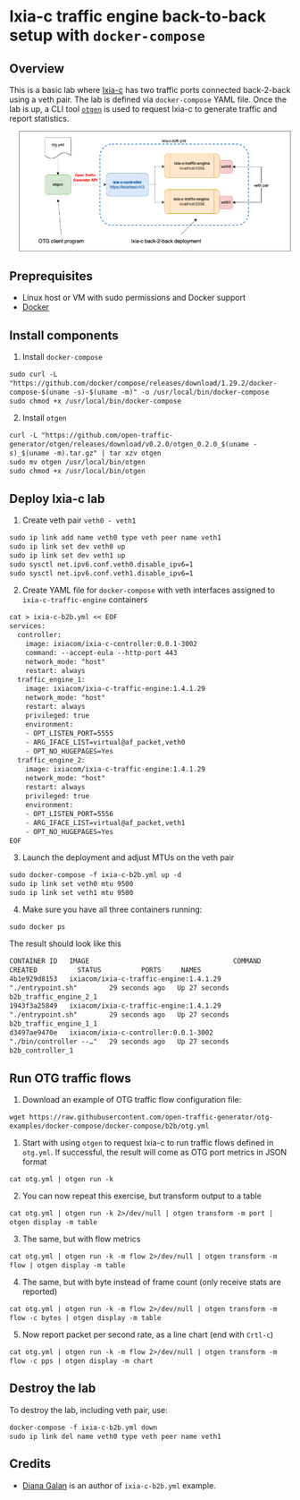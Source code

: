 # Ixia-c traffic engine back-to-back setup with `docker-compose`

## Overview
This is a basic lab where [Ixia-c](https://github.com/open-traffic-generator/ixia-c) has two traffic ports connected back-2-back using a veth pair. The lab is defined via `docker-compose` YAML file. Once the lab is up, a CLI tool [`otgen`](https://github.com/open-traffic-generator/otgen) is used to request Ixia-c to generate traffic and report statistics.

![Diagram](./diagram.png)

## Preprequisites

* Linux host or VM with sudo permissions and Docker support
* [Docker](https://docs.docker.com/engine/install/)

## Install components

1. Install `docker-compose`

```Shell
sudo curl -L "https://github.com/docker/compose/releases/download/1.29.2/docker-compose-$(uname -s)-$(uname -m)" -o /usr/local/bin/docker-compose
sudo chmod +x /usr/local/bin/docker-compose
```

2. Install `otgen`

```Shell
curl -L "https://github.com/open-traffic-generator/otgen/releases/download/v0.2.0/otgen_0.2.0_$(uname -s)_$(uname -m).tar.gz" | tar xzv otgen
sudo mv otgen /usr/local/bin/otgen
sudo chmod +x /usr/local/bin/otgen
```

## Deploy Ixia-c lab

1. Create veth pair `veth0 - veth1`

```Shell
sudo ip link add name veth0 type veth peer name veth1
sudo ip link set dev veth0 up
sudo ip link set dev veth1 up
sudo sysctl net.ipv6.conf.veth0.disable_ipv6=1
sudo sysctl net.ipv6.conf.veth1.disable_ipv6=1
```

2. Create YAML file for `docker-compose` with veth interfaces assigned to `ixia-c-traffic-engine` containers

```Shell
cat > ixia-c-b2b.yml << EOF
services:
  controller:
    image: ixiacom/ixia-c-controller:0.0.1-3002
    command: --accept-eula --http-port 443
    network_mode: "host"
    restart: always
  traffic_engine_1:
    image: ixiacom/ixia-c-traffic-engine:1.4.1.29
    network_mode: "host"
    restart: always
    privileged: true
    environment:
    - OPT_LISTEN_PORT=5555
    - ARG_IFACE_LIST=virtual@af_packet,veth0
    - OPT_NO_HUGEPAGES=Yes
  traffic_engine_2:
    image: ixiacom/ixia-c-traffic-engine:1.4.1.29
    network_mode: "host"
    restart: always
    privileged: true
    environment:
    - OPT_LISTEN_PORT=5556
    - ARG_IFACE_LIST=virtual@af_packet,veth1
    - OPT_NO_HUGEPAGES=Yes
EOF
```

3. Launch the deployment and adjust MTUs on the veth pair

```Shell
sudo docker-compose -f ixia-c-b2b.yml up -d 
sudo ip link set veth0 mtu 9500
sudo ip link set veth1 mtu 9500
````

4. Make sure you have all three containers running:

```Shell
sudo docker ps
```

  The result should look like this
  
```Shell
CONTAINER ID   IMAGE                                    COMMAND                  CREATED          STATUS          PORTS     NAMES
4b1e929d8153   ixiacom/ixia-c-traffic-engine:1.4.1.29   "./entrypoint.sh"        29 seconds ago   Up 27 seconds             b2b_traffic_engine_2_1
1943f3a25849   ixiacom/ixia-c-traffic-engine:1.4.1.29   "./entrypoint.sh"        29 seconds ago   Up 27 seconds             b2b_traffic_engine_1_1
d3497ae9470e   ixiacom/ixia-c-controller:0.0.1-3002     "./bin/controller --…"   29 seconds ago   Up 27 seconds             b2b_controller_1
```

## Run OTG traffic flows

1. Download an example of OTG traffic flow configuration file:

```Shell
wget https://raw.githubusercontent.com/open-traffic-generator/otg-examples/docker-compose/docker-compose/b2b/otg.yml
```

1. Start with using `otgen` to request Ixia-c to run traffic flows defined in `otg.yml`. If successful, the result will come as OTG port metrics in JSON format

```Shell
cat otg.yml | otgen run -k
````

2. You can now repeat this exercise, but transform output to a table

```Shell
cat otg.yml | otgen run -k 2>/dev/null | otgen transform -m port | otgen display -m table
````

3. The same, but with flow metrics

```Shell
cat otg.yml | otgen run -k -m flow 2>/dev/null | otgen transform -m flow | otgen display -m table
````

4. The same, but with byte instead of frame count (only receive stats are reported)

```Shell
cat otg.yml | otgen run -k -m flow 2>/dev/null | otgen transform -m flow -c bytes | otgen display -m table
````

5. Now report packet per second rate, as a line chart (end with `Crtl-c`)

```Shell
cat otg.yml | otgen run -k -m flow 2>/dev/null | otgen transform -m flow -c pps | otgen display -m chart
````

## Destroy the lab

To destroy the lab, including veth pair, use:

```Shell
docker-compose -f ixia-c-b2b.yml down
sudo ip link del name veth0 type veth peer name veth1
````

## Credits

* [Diana Galan](https://github.com/dgalan-xxia) is an author of `ixia-c-b2b.yml` example.

